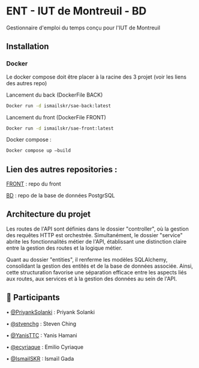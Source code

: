 # ENT - IUT de Montreuil - BD
Gestionnaire d'emploi du temps conçu pour l'IUT de Montreuil

## Installation

### Docker
Le docker compose doit être placer à la racine des 3 projet (voir les liens des autres repo)

Lancement du back (DockerFile BACK)
```bash
Docker run -d ismailskr/sae-back:latest
```
Lancement du front (DockerFile FRONT)
```bash
Docker run -d ismailskr/sae-front:latest
```

Docker compose :
```bash
Docker compose up –build
```

## Lien des autres repositories : 

[FRONT](https://github.com/DUT-Info-Montreuil/SAE-5.A-EntMontreuil-Front) : repo du front

[BD](https://github.com/DUT-Info-Montreuil/SAE-5.A-EntMontreuil-BD) : repo de la base de données PostgrSQL


## Architecture du projet

Les routes de l'API sont définies dans le dossier "controller", où la gestion des requêtes HTTP est orchestrée. Simultanément, le dossier "service" abrite les fonctionnalités métier de l'API, établissant une distinction claire entre la gestion des routes et la logique métier.

Quant au dossier "entities", il renferme les modèles SQLAlchemy, consolidant la gestion des entités et de la base de données associée. Ainsi, cette structuration favorise une séparation efficace entre les aspects liés aux routes, aux services et à la gestion des données au sein de l'API.

## 👷  Participants
• [@PriyankSolanki](https://github.com/PriyankSolanki) : Priyank Solanki

• [@stvenchg](https://github.com/stvenchg) : Steven Ching

• [@YanisTTC](https://github.com/YanisTTC) : Yanis Hamani

• [@ecyriaque](https://github.com/ecyriaque) : Emilio Cyriaque

• [@IsmailSKR](https://github.com/IsmailSKR) : Ismaïl Gada
